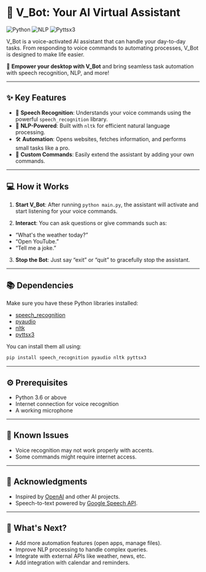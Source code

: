 # 🤖 V_Bot: Your AI Virtual Assistant

![Python](https://img.shields.io/badge/Python-3.x-blue.svg) ![NLP](https://img.shields.io/badge/NLP-Natural%20Language%20Processing-brightgreen.svg) ![Pyttsx3](https://img.shields.io/badge/pyttsx3-Text%20to%20Speech-orange.svg)

V_Bot is a voice-activated AI assistant that can handle your day-to-day tasks. From responding to voice commands to automating processes, V_Bot is designed to make life easier.

🚀 **Empower your desktop with V_Bot** and bring seamless task automation with speech recognition, NLP, and more!

---

## ✨ Key Features

- 🎤 **Speech Recognition**: Understands your voice commands using the powerful `speech_recognition` library.
- 🧠 **NLP-Powered**: Built with `nltk` for efficient natural language processing.
- 🛠 **Automation**: Opens websites, fetches information, and performs small tasks like a pro.
- 🔧 **Custom Commands**: Easily extend the assistant by adding your own commands.

---

## 💻 How it Works
1. **Start V_Bot**: After running `python main.py`, the assistant will activate and start listening for your voice commands.

2. **Interact**: You can ask questions or give commands such as:

  - “What's the weather today?”
  - “Open YouTube.”
  - “Tell me a joke.”
3. **Stop the Bot**: Just say “exit” or “quit” to gracefully stop the assistant.

---

## 📚 Dependencies
Make sure you have these Python libraries installed:

- [speech_recognition](https://pypi.org/project/SpeechRecognition/)
- [pyaudio](https://pypi.org/project/PyAudio/)
- [nltk](https://pypi.org/project/nltk/)
- [pyttsx3](https://pypi.org/project/pyttsx3/)


You can install them all using:
```bash
pip install speech_recognition pyaudio nltk pyttsx3
```

---

## ⚙️ Prerequisites

- Python 3.6 or above
- Internet connection for voice recognition
- A working microphone

---

## 🐞 Known Issues
- Voice recognition may not work properly with accents.
- Some commands might require internet access.

---

## 🙌 Acknowledgments
- Inspired by [OpenAI](https://openai.com/) and other AI projects.
- Speech-to-text powered by [Google Speech API](https://cloud.google.com/speech-to-text).

---

## 🎯 What's Next?
- Add more automation features (open apps, manage files).
- Improve NLP processing to handle complex queries.
- Integrate with external APIs like weather, news, etc.
- Add integration with calendar and reminders.
  
